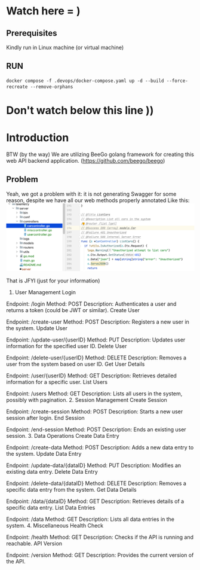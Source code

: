 
# Watch here = )
## Prerequisites
Kindly run in Linux machine (or virtual machine)
## RUN
```shell
docker compose -f .devops/docker-compose.yaml up -d --build --force-recreate --remove-orphans 
```


# Don't watch below this line ))
# Introduction
BTW (by the way)
We are utilizing BeeGo golang framework for creating this web API backend application.
(https://github.com/beego/beego)

## Problem
Yeah, we got a problem with it: it is not generating Swagger for some reason, despite we have all our web methods properly annotated
Like this:
![img.png](img.png)

That is JFYI (just for your information)



1. User Management
   Login

Endpoint: /login
Method: POST
Description: Authenticates a user and returns a token (could be JWT or similar).
Create User

Endpoint: /create-user
Method: POST
Description: Registers a new user in the system.
Update User

Endpoint: /update-user/{userID}
Method: PUT
Description: Updates user information for the specified user ID.
Delete User

Endpoint: /delete-user/{userID}
Method: DELETE
Description: Removes a user from the system based on user ID.
Get User Details

Endpoint: /user/{userID}
Method: GET
Description: Retrieves detailed information for a specific user.
List Users

Endpoint: /users
Method: GET
Description: Lists all users in the system, possibly with pagination.
2. Session Management
   Create Session

Endpoint: /create-session
Method: POST
Description: Starts a new user session after login.
End Session

Endpoint: /end-session
Method: POST
Description: Ends an existing user session.
3. Data Operations
   Create Data Entry

Endpoint: /create-data
Method: POST
Description: Adds a new data entry to the system.
Update Data Entry

Endpoint: /update-data/{dataID}
Method: PUT
Description: Modifies an existing data entry.
Delete Data Entry

Endpoint: /delete-data/{dataID}
Method: DELETE
Description: Removes a specific data entry from the system.
Get Data Details

Endpoint: /data/{dataID}
Method: GET
Description: Retrieves details of a specific data entry.
List Data Entries

Endpoint: /data
Method: GET
Description: Lists all data entries in the system.
4. Miscellaneous
   Health Check

Endpoint: /health
Method: GET
Description: Checks if the API is running and reachable.
API Version

Endpoint: /version
Method: GET
Description: Provides the current version of the API.